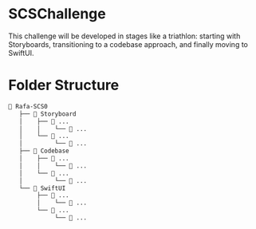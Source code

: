 # SCSChallenge
This challenge will be developed in stages like a triathlon: starting with Storyboards, transitioning to a codebase approach, and finally moving to SwiftUI.

# Folder Structure
```bash
📁 Rafa-SCS0
   ├── 📁 Storyboard
   │    ├── 📁 ...
   │    │    └── 📄 ...
   │    └── 📁 ...
   │         └── 📄 ...
   ├── 📁 Codebase
   │    ├── 📁 ...
   │    │    └── 📄 ...
   │    └── 📁 ...
   │         └── 📄 ...
   └── 📁 SwiftUI
        ├── 📁 ...
        │    └── 📄 ...
        └── 📁 ...
             └── 📄 ...
```

